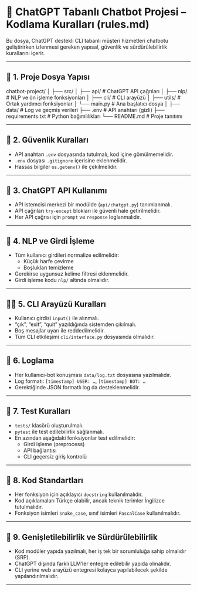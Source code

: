 # 📜 ChatGPT Tabanlı Chatbot Projesi – Kodlama Kuralları (rules.md)

Bu dosya, ChatGPT destekli CLI tabanlı müşteri hizmetleri chatbotu geliştirirken izlenmesi gereken yapısal, güvenlik ve sürdürülebilirlik kurallarını içerir.

---

## 📁 1. Proje Dosya Yapısı

chatbot-project/
│
├── src/
│ ├── api/ # ChatGPT API çağrıları
│ ├── nlp/ # NLP ve ön işleme fonksiyonları
│ ├── cli/ # CLI arayüzü
│ ├── utils/ # Ortak yardımcı fonksiyonlar
│ └── main.py # Ana başlatıcı dosya
│
├── data/ # Log ve geçmiş verileri
├── .env # API anahtarı (gizli)
├── requirements.txt # Python bağımlılıkları
└── README.md # Proje tanıtımı


---

## 🔐 2. Güvenlik Kuralları

- API anahtarı `.env` dosyasında tutulmalı, kod içine gömülmemelidir.
- `.env` dosyası `.gitignore` içerisine eklenmelidir.
- Hassas bilgiler `os.getenv()` ile çekilmelidir.

---

## 🤖 3. ChatGPT API Kullanımı

- API istemcisi merkezi bir modülde (`api/chatgpt.py`) tanımlanmalı.
- API çağrıları `try-except` blokları ile güvenli hale getirilmelidir.
- Her API çağrısı için `prompt` ve `response` loglanmalıdır.

---

## 🧠 4. NLP ve Girdi İşleme

- Tüm kullanıcı girdileri normalize edilmelidir:
  - Küçük harfe çevirme
  - Boşlukları temizleme
- Gerekirse uygunsuz kelime filtresi eklenmelidir.
- Girdi işleme kodu `nlp/` altında olmalıdır.

---

## 🧑‍💻 5. CLI Arayüzü Kuralları

- Kullanıcı girdisi `input()` ile alınmalı.
- “çık”, “exit”, “quit” yazıldığında sistemden çıkılmalı.
- Boş mesajlar uyarı ile reddedilmelidir.
- Tüm CLI etkileşimi `cli/interface.py` dosyasında olmalıdır.

---

## 🧾 6. Loglama

- Her kullanıcı-bot konuşması `data/log.txt` dosyasına yazılmalıdır.
- Log formatı: `[timestamp] USER: …`, `[timestamp] BOT: …`
- Gerektiğinde JSON formatlı log da desteklenmelidir.

---

## 🧪 7. Test Kuralları

- `tests/` klasörü oluşturulmalı.
- `pytest` ile test edilebilirlik sağlanmalı.
- En azından aşağıdaki fonksiyonlar test edilmelidir:
  - Girdi işleme (preprocess)
  - API bağlantısı
  - CLI geçersiz giriş kontrolü

---

## 📌 8. Kod Standartları

- Her fonksiyon için açıklayıcı `docstring` kullanılmalıdır.
- Kod açıklamaları Türkçe olabilir, ancak teknik terimler İngilizce tutulmalıdır.
- Fonksiyon isimleri `snake_case`, sınıf isimleri `PascalCase` kullanılmalıdır.

---

## 🔄 9. Genişletilebilirlik ve Sürdürülebilirlik

- Kod modüler yapıda yazılmalı, her iş tek bir sorumluluğa sahip olmalıdır (SRP).
- ChatGPT dışında farklı LLM’ler entegre edilebilir yapıda olmalıdır.
- CLI yerine web arayüzü entegresi kolayca yapılabilecek şekilde yapılandırılmalıdır.

---

